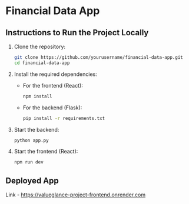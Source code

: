 # Financial Data App

## Instructions to Run the Project Locally

1. Clone the repository:

   ```bash
   git clone https://github.com/yourusername/financial-data-app.git
   cd financial-data-app
   ```

2. Install the required dependencies:

   - For the frontend (React):
     ```bash
     npm install
     ```
   - For the backend (Flask):
     ```bash
     pip install -r requirements.txt
     ```

3. Start the backend:

   ```bash
   python app.py
   ```

4. Start the frontend (React):

   ```bash
   npm run dev
   ```

## Deployed App

Link - https://valueglance-project-frontend.onrender.com
